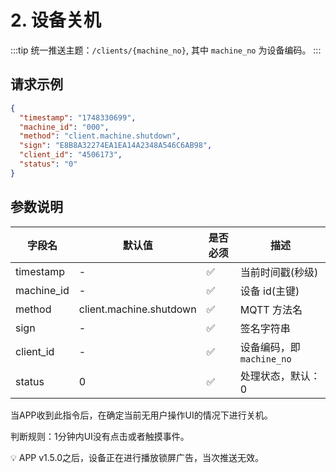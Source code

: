 # 2. 设备关机

:::tip
统一推送主题：`/clients/{machine_no}`, 其中 `machine_no` 为设备编码。
:::

## 请求示例

```json
{
  "timestamp": "1748330699",
  "machine_id": "000",
  "method": "client.machine.shutdown",
  "sign": "E8B8A32274EA1EA14A2348A546C6AB98",
  "client_id": "4506173",
  "status": "0"
}
```

## 参数说明

| 字段名     | 默认值                  | 是否必须 | 描述                      |
| ---------- | ----------------------- | -------- | ------------------------- |
| timestamp  | -                       | ✅       | 当前时间戳(秒级)          |
| machine_id | -                       | ✅       | 设备 id(主键)             |
| method     | client.machine.shutdown | ✅       | MQTT 方法名               |
| sign       | -                       | ✅       | 签名字符串                |
| client_id  | -                       | ✅       | 设备编码，即 `machine_no` |
| status     | 0                       | ✅       | 处理状态，默认：0         |

当APP收到此指令后，在确定当前无用户操作UI的情况下进行关机。

判断规则：1分钟内UI没有点击或者触摸事件。

💡 APP v1.5.0之后，设备正在进行播放锁屏广告，当次推送无效。
